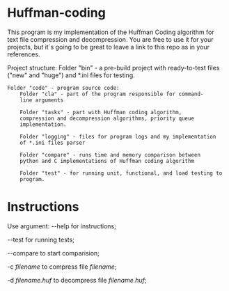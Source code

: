 # Huffman-coding

This program is my implementation of the Huffman Coding algorithm for text file compression and decompression.
You are free to use it for your projects, but it`s going to be great to leave a link to this repo as in your references.

Project structure:
    Folder "bin" - a pre-build project with ready-to-test files ("new" 
    and "huge") and *.ini files for testing.

    Folder "code" - program source code:
        Folder "cla" - part of the program responsible for command- 
    	line arguments
    
        Folder "tasks" - part with Huffman coding algorithm, 
    	compression and decompression algorithms, priority queue 
    	implementation.
    	
        Folder "logging" - files for program logs and my implementation 
    	of *.ini files parser
    	
        Folder "compare" - runs time and memory comparison between  
    	python and C implementations of Huffman coding algorithm
    	
        Folder "test" - for running unit, functional, and load testing to 
    	program.

# Instructions

Use argument:
--help for instructions;

--test for running tests;

--compare to start comparision;

-c *filename* to compress file *filename*;

-d *filename.huf* to decompress file *filename.huf*;

